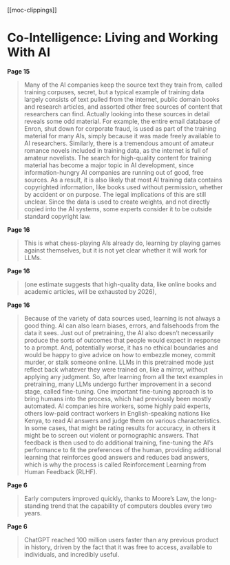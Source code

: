 [[moc-clippings]]

# Co-Intelligence: Living and Working With AI

**Page 15**

> Many of the AI companies keep the source text they train from, called training corpuses, secret, but a typical example of training data largely consists of text pulled from the internet, public domain books and research articles, and assorted other free sources of content that researchers can find. Actually looking into these sources in detail reveals some odd material. For example, the entire email database of Enron, shut down for corporate fraud, is used as part of the training material for many AIs, simply because it was made freely available to AI researchers. Similarly, there is a tremendous amount of amateur romance novels included in training data, as the internet is full of amateur novelists. The search for high-quality content for training material has become a major topic in AI development, since information-hungry AI companies are running out of good, free sources. As a result, it is also likely that most AI training data contains copyrighted information, like books used without permission, whether by accident or on purpose. The legal implications of this are still unclear. Since the data is used to create weights, and not directly copied into the AI systems, some experts consider it to be outside standard copyright law.

**Page 16**

> This is what chess-playing AIs already do, learning by playing games against themselves, but it is not yet clear whether it will work for LLMs.

**Page 16**

> (one estimate suggests that high-quality data, like online books and academic articles, will be exhausted by 2026),

**Page 16**

> Because of the variety of data sources used, learning is not always a good thing. AI can also learn biases, errors, and falsehoods from the data it sees. Just out of pretraining, the AI also doesn’t necessarily produce the sorts of outcomes that people would expect in response to a prompt. And, potentially worse, it has no ethical boundaries and would be happy to give advice on how to embezzle money, commit murder, or stalk someone online. LLMs in this pretrained mode just reflect back whatever they were trained on, like a mirror, without applying any judgment. So, after learning from all the text examples in pretraining, many LLMs undergo further improvement in a second stage, called fine-tuning. One important fine-tuning approach is to bring humans into the process, which had previously been mostly automated. AI companies hire workers, some highly paid experts, others low-paid contract workers in English-speaking nations like Kenya, to read AI answers and judge them on various characteristics. In some cases, that might be rating results for accuracy, in others it might be to screen out violent or pornographic answers. That feedback is then used to do additional training, fine-tuning the AI’s performance to fit the preferences of the human, providing additional learning that reinforces good answers and reduces bad answers, which is why the process is called Reinforcement Learning from Human Feedback (RLHF).

**Page 6**

> Early computers improved quickly, thanks to Moore’s Law, the long-standing trend that the capability of computers doubles every two years.

**Page 6**

> ChatGPT reached 100 million users faster than any previous product in history, driven by the fact that it was free to access, available to individuals, and incredibly useful.

